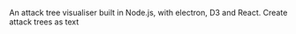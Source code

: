 An attack tree visualiser built in Node.js, with electron, D3 and React. Create attack trees as text
